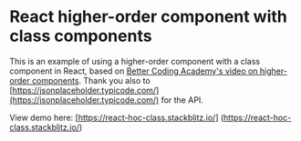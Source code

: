 # React higher-order component with class components

This is an example of using a higher-order component with a class component in React, based on [Better Coding Academy's video on higher-order components](https://youtu.be/JZcKgeulFM0). Thank you also to [https://jsonplaceholder.typicode.com/](https://jsonplaceholder.typicode.com/) for the API.

View demo here: [https://react-hoc-class.stackblitz.io/] (https://react-hoc-class.stackblitz.io/)

